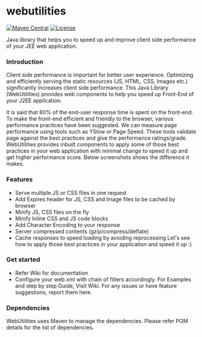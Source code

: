 webutilities
============

[![Maven Central](https://maven-badges.herokuapp.com/maven-central/com.googlecode.webutilities/webutilities/badge.svg)](https://maven-badges.herokuapp.com/maven-central/com.googlecode.webutilities/webutilities/)
[![License](https://img.shields.io/badge/license-Apache_2-blue.svg?style=flat)](https://github.com/rpatil26/webutilities/blob/master/LICENSE)

Java library that helps you to speed up and improve client side performance of your JEE web application.

### Introduction

Client side performance is important for better user experience. Optimizing and efficiently serving the static resources (JS, HTML, CSS, Images etc.) significantly increases client side performance. This Java Library (WebUtilities) provides web components to help you speed up Front-End of your J2EE application.

It is said that 80% of the end-user response time is spent on the front-end. To make the front-end efficient and friendly to the browser, various performance practices have been suggested. We can measure page performance using tools such as YSlow or Page Speed. These tools validate page against the best practices and give the performance ratings/grade. WebUtilities provides inbuilt components to apply some of those best practices in your web application with minimal change to speed it up and get higher performance score. Below screenshots shows the difference it makes.

### Features

*   Serve multiple JS or CSS files in one request
*   Add Expires header for JS, CSS and Image files to be cached by browser
*   Minify JS, CSS files on the fly
*   Minify Inline CSS and JS code blocks
*   Add Character Encoding to your response
*   Server compressed contents (gzip/compress/deflate)
*   Cache responses to speed loading by avoiding reprocessing Let's see how to apply those best practices in your application and speed it up :)

### Get started

*   Refer Wiki for documentation
*   Configure your web.xml with chain of filters accordingly. For Examples and step by step Guide, Visit Wiki. For any issues or have feature suggestions, report them here.

### Dependencies

WebUtilities uses Maven to manage the dependencies. Please refer POM details for the list of dependencies.

